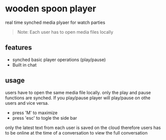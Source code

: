 # wooden spoon player
 real time synched media plyaer for watch parties

> Note: Each user has to open media files locally

## features
 * synched basic player operations (play/pause)
 * Built in chat
 
 ## usage
 users have to open the same media file locally. only the play and pause functions are synched. If you play/pause player will play/pause on othe users and vice versa.
 
  * press 'M' to maximize
  * press 'esc' to togle the side bar
 
 only the latest text from each user is saved on the cloud therefore  users has to be online at the time of a conversation to view the full conversation
